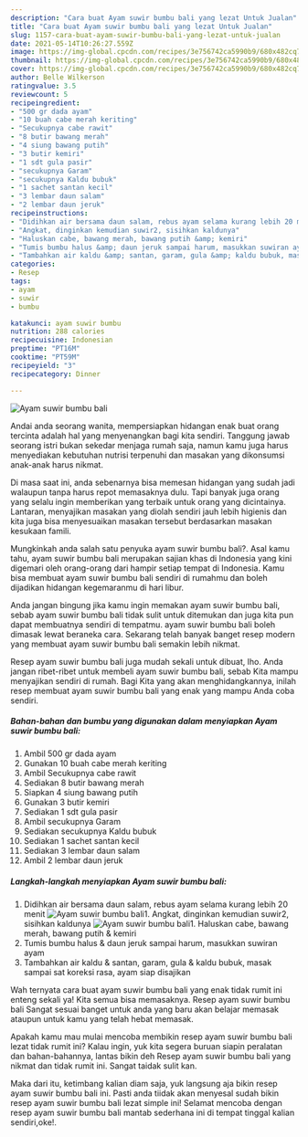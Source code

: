 ```yaml
---
description: "Cara buat Ayam suwir bumbu bali yang lezat Untuk Jualan"
title: "Cara buat Ayam suwir bumbu bali yang lezat Untuk Jualan"
slug: 1157-cara-buat-ayam-suwir-bumbu-bali-yang-lezat-untuk-jualan
date: 2021-05-14T10:26:27.559Z
image: https://img-global.cpcdn.com/recipes/3e756742ca5990b9/680x482cq70/ayam-suwir-bumbu-bali-foto-resep-utama.jpg
thumbnail: https://img-global.cpcdn.com/recipes/3e756742ca5990b9/680x482cq70/ayam-suwir-bumbu-bali-foto-resep-utama.jpg
cover: https://img-global.cpcdn.com/recipes/3e756742ca5990b9/680x482cq70/ayam-suwir-bumbu-bali-foto-resep-utama.jpg
author: Belle Wilkerson
ratingvalue: 3.5
reviewcount: 5
recipeingredient:
- "500 gr dada ayam"
- "10 buah cabe merah keriting"
- "Secukupnya cabe rawit"
- "8 butir bawang merah"
- "4 siung bawang putih"
- "3 butir kemiri"
- "1 sdt gula pasir"
- "secukupnya Garam"
- "secukupnya Kaldu bubuk"
- "1 sachet santan kecil"
- "3 lembar daun salam"
- "2 lembar daun jeruk"
recipeinstructions:
- "Didihkan air bersama daun salam, rebus ayam selama kurang lebih 20 menit"
- "Angkat, dinginkan kemudian suwir2, sisihkan kaldunya"
- "Haluskan cabe, bawang merah, bawang putih &amp; kemiri"
- "Tumis bumbu halus &amp; daun jeruk sampai harum, masukkan suwiran ayam"
- "Tambahkan air kaldu &amp; santan, garam, gula &amp; kaldu bubuk, masak sampai sat koreksi rasa, ayam siap disajikan"
categories:
- Resep
tags:
- ayam
- suwir
- bumbu

katakunci: ayam suwir bumbu 
nutrition: 288 calories
recipecuisine: Indonesian
preptime: "PT16M"
cooktime: "PT59M"
recipeyield: "3"
recipecategory: Dinner

---
```



![Ayam suwir bumbu bali](https://img-global.cpcdn.com/recipes/3e756742ca5990b9/680x482cq70/ayam-suwir-bumbu-bali-foto-resep-utama.jpg)

Andai anda seorang wanita, mempersiapkan hidangan enak buat orang tercinta adalah hal yang menyenangkan bagi kita sendiri. Tanggung jawab seorang istri bukan sekedar menjaga rumah saja, namun kamu juga harus menyediakan kebutuhan nutrisi terpenuhi dan masakan yang dikonsumsi anak-anak harus nikmat.

Di masa  saat ini, anda sebenarnya bisa memesan hidangan yang sudah jadi walaupun tanpa harus repot memasaknya dulu. Tapi banyak juga orang yang selalu ingin memberikan yang terbaik untuk orang yang dicintainya. Lantaran, menyajikan masakan yang diolah sendiri jauh lebih higienis dan kita juga bisa menyesuaikan masakan tersebut berdasarkan masakan kesukaan famili. 



Mungkinkah anda salah satu penyuka ayam suwir bumbu bali?. Asal kamu tahu, ayam suwir bumbu bali merupakan sajian khas di Indonesia yang kini digemari oleh orang-orang dari hampir setiap tempat di Indonesia. Kamu bisa membuat ayam suwir bumbu bali sendiri di rumahmu dan boleh dijadikan hidangan kegemaranmu di hari libur.

Anda jangan bingung jika kamu ingin memakan ayam suwir bumbu bali, sebab ayam suwir bumbu bali tidak sulit untuk ditemukan dan juga kita pun dapat membuatnya sendiri di tempatmu. ayam suwir bumbu bali boleh dimasak lewat beraneka cara. Sekarang telah banyak banget resep modern yang membuat ayam suwir bumbu bali semakin lebih nikmat.

Resep ayam suwir bumbu bali juga mudah sekali untuk dibuat, lho. Anda jangan ribet-ribet untuk membeli ayam suwir bumbu bali, sebab Kita mampu menyajikan sendiri di rumah. Bagi Kita yang akan menghidangkannya, inilah resep membuat ayam suwir bumbu bali yang enak yang mampu Anda coba sendiri.

<!--inarticleads1-->

##### Bahan-bahan dan bumbu yang digunakan dalam menyiapkan Ayam suwir bumbu bali:

1. Ambil 500 gr dada ayam
1. Gunakan 10 buah cabe merah keriting
1. Ambil Secukupnya cabe rawit
1. Sediakan 8 butir bawang merah
1. Siapkan 4 siung bawang putih
1. Gunakan 3 butir kemiri
1. Sediakan 1 sdt gula pasir
1. Ambil secukupnya Garam
1. Sediakan secukupnya Kaldu bubuk
1. Sediakan 1 sachet santan kecil
1. Sediakan 3 lembar daun salam
1. Ambil 2 lembar daun jeruk




<!--inarticleads2-->

##### Langkah-langkah menyiapkan Ayam suwir bumbu bali:

1. Didihkan air bersama daun salam, rebus ayam selama kurang lebih 20 menit
<img src="https://img-global.cpcdn.com/steps/fc1dd089207a06d3/160x128cq70/ayam-suwir-bumbu-bali-langkah-memasak-1-foto.jpg" alt="Ayam suwir bumbu bali">1. Angkat, dinginkan kemudian suwir2, sisihkan kaldunya
<img src="https://img-global.cpcdn.com/steps/cd227c16a8bc53af/160x128cq70/ayam-suwir-bumbu-bali-langkah-memasak-2-foto.jpg" alt="Ayam suwir bumbu bali">1. Haluskan cabe, bawang merah, bawang putih &amp; kemiri
1. Tumis bumbu halus &amp; daun jeruk sampai harum, masukkan suwiran ayam
1. Tambahkan air kaldu &amp; santan, garam, gula &amp; kaldu bubuk, masak sampai sat koreksi rasa, ayam siap disajikan




Wah ternyata cara buat ayam suwir bumbu bali yang enak tidak rumit ini enteng sekali ya! Kita semua bisa memasaknya. Resep ayam suwir bumbu bali Sangat sesuai banget untuk anda yang baru akan belajar memasak ataupun untuk kamu yang telah hebat memasak.

Apakah kamu mau mulai mencoba membikin resep ayam suwir bumbu bali lezat tidak rumit ini? Kalau ingin, yuk kita segera buruan siapin peralatan dan bahan-bahannya, lantas bikin deh Resep ayam suwir bumbu bali yang nikmat dan tidak rumit ini. Sangat taidak sulit kan. 

Maka dari itu, ketimbang kalian diam saja, yuk langsung aja bikin resep ayam suwir bumbu bali ini. Pasti anda tiidak akan menyesal sudah bikin resep ayam suwir bumbu bali lezat simple ini! Selamat mencoba dengan resep ayam suwir bumbu bali mantab sederhana ini di tempat tinggal kalian sendiri,oke!.

